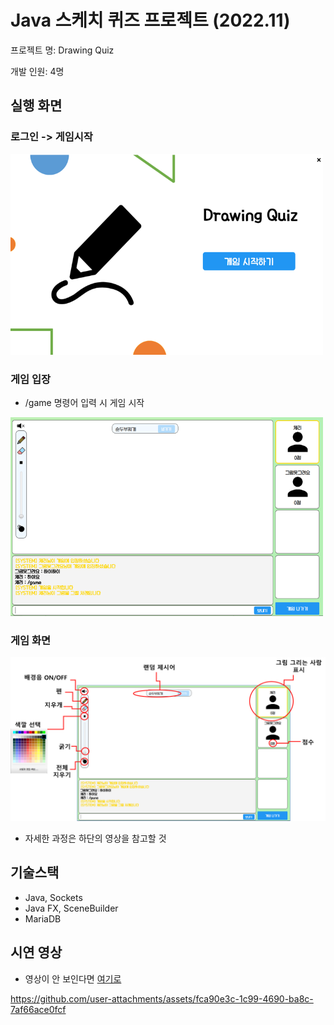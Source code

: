 # Java 스케치 퀴즈 프로젝트 (2022.11)
프로젝트 명: Drawing Quiz

개발 인원: 4명

## 실행 화면
### 로그인 -> 게임시작
<img src="./image/image01.png" width="500">

### 게임 입장
- /game 명령어 입력 시 게임 시작
<img src="./image/image02.png" width="500">

### 게임 화면
<img src="./image/image03.png" width="700">

- 자세한 과정은 하단의 영상을 참고할 것

## 기술스택
- Java, Sockets
- Java FX, SceneBuilder
- MariaDB

## 시연 영상
- 영상이 안 보인다면 [여기로](./image/드로잉퀴즈_플레이%20영상.mp4)


https://github.com/user-attachments/assets/fca90e3c-1c99-4690-ba8c-7af66ace0fcf


